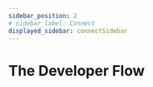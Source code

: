 ```yaml
---
sidebar_position: 2
# sidebar_label: Connect
displayed_sidebar: connectSidebar
---
```


# The Developer Flow

